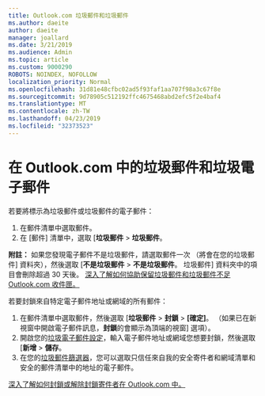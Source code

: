 ```yaml
---
title: Outlook.com 垃圾郵件和垃圾郵件
ms.author: daeite
author: daeite
manager: joallard
ms.date: 3/21/2019
ms.audience: Admin
ms.topic: article
ms.custom: 9000290
ROBOTS: NOINDEX, NOFOLLOW
localization_priority: Normal
ms.openlocfilehash: 31d81e48cfbc02ad5f93faf1aa707f98a3c67f8e
ms.sourcegitcommit: 9d78905c512192ffc4675468abd2efc5f2e4baf4
ms.translationtype: MT
ms.contentlocale: zh-TW
ms.lasthandoff: 04/23/2019
ms.locfileid: "32373523"
---
```

# <a name="spam-and-junk-email-in-outlookcom"></a>在 Outlook.com 中的垃圾郵件和垃圾電子郵件

若要將標示為垃圾郵件或垃圾郵件的電子郵件：

1. 在郵件清單中選取郵件。
1. 在 [郵件] 清單中，選取 [**垃圾郵件** > **垃圾郵件**。

**附註：** 如果您發現電子郵件不是垃圾郵件，請選取郵件一次 （將會在您的垃圾郵件] 資料夾），然後選取 [**不是垃圾郵件** > **不是垃圾郵件**。 垃圾郵件] 資料夾中的項目會刪除超過 30 天後。 [深入了解如何協助保留垃圾郵件和垃圾郵件不足 Outlook.com 收件匣。](https://support.office.com/article/a3ece97b-82f8-4a5e-9ac3-e92fa6427ae4)

若要封鎖來自特定電子郵件地址或網域的所有郵件：

1. 在郵件清單中選取郵件，然後選取 [**垃圾郵件** > **封鎖** > **[確定]**。 （如果已在新視窗中開啟電子郵件訊息，**封鎖**的會顯示為頂端的視窗] 選項）。
1. 開啟您的[垃圾電子郵件設定](https://outlook.live.com/mail/options/mail/junkEmail/blockedSendersAndDomainsV2)，輸入電子郵件地址或網域您想要封鎖，然後選取 [**新增** > **儲存**。
1. 在您的[垃圾郵件篩選器](https://outlook.live.com/mail/options/mail/junkEmail/filtersOption)，您可以選取只信任來自我的安全寄件者和網域清單和安全的郵件清單中的地址的電子郵件。

[深入了解如何封鎖或解除封鎖寄件者在 Outlook.com 中。](https://support.office.com/article/afba1c94-77bb-4f50-8b85-057cf52f4d5e)